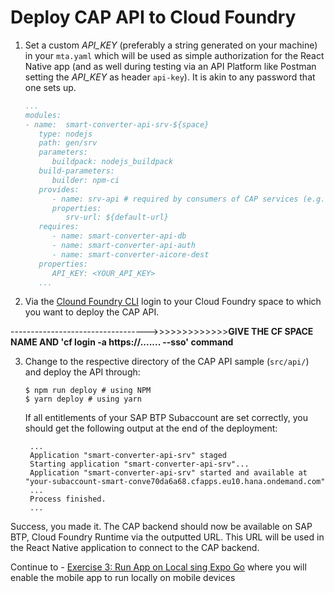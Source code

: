 # Deploy CAP API to Cloud Foundry

1. Set a custom _API_KEY_ (preferably a string generated on your machine) in your `mta.yaml` which will be used as simple authorization for the React Native app (and as well during testing via an API Platform like Postman setting the _API_KEY_ as header `api-key`). It is akin to any password that one sets up.

   ```yaml
   ...
   modules:
   - name:  smart-converter-api-srv-${space}
      type: nodejs
      path: gen/srv
      parameters:
         buildpack: nodejs_buildpack
      build-parameters:
         builder: npm-ci
      provides:
         - name: srv-api # required by consumers of CAP services (e.g. approuter)
         properties:
            srv-url: ${default-url}
      requires:
         - name: smart-converter-api-db
         - name: smart-converter-api-auth
         - name: smart-converter-aicore-dest
      properties:
         API_KEY: <YOUR_API_KEY>
      ...
   ```

2. Via the [Clound Foundry CLI](https://docs.cloudfoundry.org/cf-cli/install-go-cli.html) login to your Cloud Foundry space to which you want to deploy the CAP API.

---------------------------------->>>>>>>>>>>>>**GIVE THE CF SPACE NAME AND 'cf login -a https://....... --sso' command**

3. Change to the respective directory of the CAP API sample (`src/api/`) and deploy the API through:

   ```console
   $ npm run deploy # using NPM
   $ yarn deploy # using yarn
   ```

   If all entitlements of your SAP BTP Subaccount are set correctly, you should get the following output at the end of the deployment:

   ```console
    ...
    Application "smart-converter-api-srv" staged
    Starting application "smart-converter-api-srv"...
    Application "smart-converter-api-srv" started and available at "your-subaccount-smart-conve70da6a68.cfapps.eu10.hana.ondemand.com"
    ...
    Process finished.
    ...
   ```

Success, you made it. The CAP backend should now be available on SAP BTP, Cloud Foundry Runtime via the outputted URL. This URL will be used in the React Native application to connect to the CAP backend.

Continue to - [Exercise 3: Run App on Local sing Expo Go](../ex3.3/Run_Mobile_App_Local.md) where you will enable the mobile app to run locally on mobile devices
